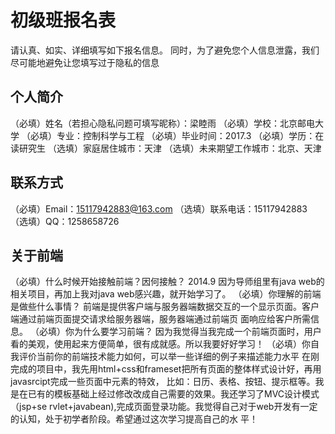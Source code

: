 # 初级班报名表

请认真、如实、详细填写如下报名信息。
同时，为了避免您个人信息泄露，我们尽可能地避免让您填写过于隐私的信息

## 个人简介

（必填）姓名（若担心隐私问题可填写昵称）：梁睦雨
（必填）学校：北京邮电大学
（必填）专业：控制科学与工程
（必填）毕业时间：2017.3
（必填）学历：在读研究生
（选填）家庭居住城市：天津
（选填）未来期望工作城市：北京、天津

## 联系方式

（必填）Email：15117942883@163.com
（选填）联系电话：15117942883
（选填）QQ：1258658726

## 关于前端

（必填）什么时候开始接触前端？因何接触？
        2014.9
        因为导师组里有java web的相关项目，再加上我对java web感兴趣，就开始学习了。
（必填）你理解的前端是做些什么事情？
        前端是提供客户端与服务器端数据交互的一个显示页面。客户端通过前端页面提交请求给服务器端，服务器端通过前端页         面响应给客户所需信息。
（必填）你为什么要学习前端？
        因为我觉得当我完成一个前端页面时，用户看的美观，使用起来方便简单，很有成就感。所以我要好好学习！
（必填）你自我评价当前你的前端技术能力如何，可以举一些详细的例子来描述能力水平
        在刚完成的项目中，我先用html+css和frameset把所有页面的整体样式设计好，再用javasrcipt完成一些页面中元素的特效，      比如：日历、表格、按钮、提示框等。我是在已有的模板基础上经过修改改成自己需要的效果。我还学习了MVC设计模式（jsp+se      rvlet+javabean),完成页面登录功能。我觉得自己对于web开发有一定的认知，处于初学者阶段。希望通过这次学习提高自己的水      平！

